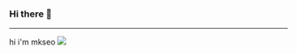 ### Hi there 👋

---

hi i'm mkseo
<img src="https://img.shields.io/badge/#000000?style=for-the-badge&logo=python&logoColor=white">
